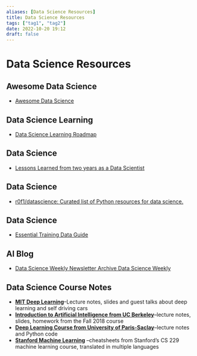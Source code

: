 ```yaml
---
aliases: [Data Science Resources]
title: Data Science Resources
tags: ["tag1", "tag2"]
date: 2022-10-20 19:12
draft: false
---
```


# Data Science Resources

## Awesome Data Science

- [Awesome Data Science](https://github.com/academic/awesome-datascience)

## Data Science Learning

- [Data Science Learning Roadmap](https://www.freecodecamp.org/news/data-science-learning-roadmap/)

## Data Science

- [Lessons Learned from two years as a Data Scientist](https://dawndrain.github.io/braindrain/two_years.html)

## Data Science

- [r0f1/datascience: Curated list of Python resources for data science.](https://github.com/r0f1/datascience)

## Data Science

- [Essential Training Data Guide](https://lionbridge.ai/training-data-guide/)

## AI Blog

- [Data Science Weekly Newsletter Archive  Data Science Weekly](https://www.datascienceweekly.org/newsletters)


## Data Science Course Notes

* **[MIT Deep Learning](https://deeplearning.mit.edu/)**–Lecture notes, slides and guest talks about deep learning and self driving cars
* **[Introduction to Artificial Intelligence from UC Berkeley](https://inst.eecs.berkeley.edu/~cs188/fa18/)**–lecture notes, slides, homework from the Fall 2018 course
* **[Deep Learning Course from University of Paris-Saclay](https://m2dsupsdlclass.github.io/lectures-labs/)**–lecture notes and Python code
* **[Stanford Machine Learning](https://github.com/afshinea/stanford-cs-229-machine-learning)** [](https://github.com/afshinea/stanford-cs-229-machine-learning)–cheatsheets from Stanford’s CS 229 machine learning course, translated in multiple languages
